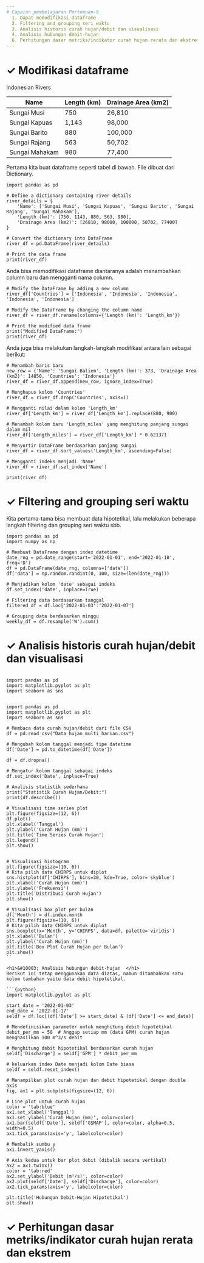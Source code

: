 ```yaml
---
# Capaian pembelajaran Pertemuan-9
  1. Dapat memodifikasi dataframe
  2. Filtering and grouping seri waktu
  3. Analisis historis curah hujan/debit dan visualisasi
  4. Analisis hubungan debit-hujan 
  6. Perhitungan dasar metriks/indikator curah hujan rerata dan ekstrem
---
```


<h1>&#x2713; Modifikasi dataframe </h1>

Indonesian Rivers

| Name           | Length (km) | Drainage Area (km2) |
|----------------|-------------|---------------------|
| Sungai Musi    | 750         | 26,810              |
| Sungai Kapuas  | 1,143       | 98,000              |
| Sungai Barito  | 880         | 100,000             |
| Sungai Rajang  | 563         | 50,702              |
| Sungai Mahakam | 980         | 77,400              |

Pertama kita buat dataframe seperti tabel di bawah. File dibuat dari Dictionary.

```{python}
import pandas as pd

# Define a dictionary containing river details
river_details = {
    'Name': ['Sungai Musi', 'Sungai Kapuas', 'Sungai Barito', 'Sungai Rajang', 'Sungai Mahakam'],
    'Length (km)': [750, 1143, 880, 563, 980],
    'Drainage Area (km2)': [26810, 98000, 100000, 50702, 77400]
}

# Convert the dictionary into DataFrame
river_df = pd.DataFrame(river_details)

# Print the data frame
print(river_df)
```

Anda bisa memodifikasi dataframe diantaranya adalah menambahkan column baru dan mengganti nama column.

```(python)
# Modify the DataFrame by adding a new column
river_df['Countries'] = ['Indonesia', 'Indonesia', 'Indonesia', 'Indonesia', 'Indonesia']

# Modify the DataFrame by changing the column name
river_df = river_df.rename(columns={'Length (km)': 'Length_km'})

# Print the modified data frame
print("Modified DataFrame:")
print(river_df)
```
Anda juga bisa melakukan langkah-langkah modifikasi antara lain sebagai berikut:

```(python)
# Menambah baris baru
new_row = {'Name': 'Sungai Baliem', 'Length (km)': 373, 'Drainage Area (km2)': 14850, 'Countries': 'Indonesia'}
river_df = river_df.append(new_row, ignore_index=True)

# Menghapus kolom 'Countries'
river_df = river_df.drop('Countries', axis=1)

# Mengganti nilai dalam kolom 'Length_km'
river_df['Length_km'] = river_df['Length_km'].replace(880, 900)

# Menambah kolom baru 'Length_miles' yang menghitung panjang sungai dalam mil
river_df['Length_miles'] = river_df['Length_km'] * 0.621371

# Menyortir DataFrame berdasarkan panjang sungai
river_df = river_df.sort_values('Length_km', ascending=False)

# Mengganti indeks menjadi 'Name'
river_df = river_df.set_index('Name')

print(river_df)
```

<h1>&#x2713; Filtering and grouping seri waktu </h1>

Kita pertama-tama bisa membuat data hipotetikal, lalu melakukan beberapa langkah filtering dan grouping seri waktu sbb. 

```{python}
import pandas as pd
import numpy as np

# Membuat DataFrame dengan index datetime
date_rng = pd.date_range(start='2022-01-01', end='2022-01-10', freq='D')
df = pd.DataFrame(date_rng, columns=['date'])
df['data'] = np.random.randint(0, 100, size=(len(date_rng)))

# Menjadikan kolom 'date' sebagai indeks
df.set_index('date', inplace=True)

# Filtering data berdasarkan tanggal
filtered_df = df.loc['2022-01-03':'2022-01-07']

# Grouping data berdasarkan minggu
weekly_df = df.resample('W').sum()
```

<h1>&#10003; Analisis historis curah hujan/debit dan visualisasi </h1>

```{python}

import pandas as pd
import matplotlib.pyplot as plt
import seaborn as sns


import pandas as pd
import matplotlib.pyplot as plt
import seaborn as sns

# Membaca data curah hujan/debit dari file CSV
df = pd.read_csv("Data_hujan_multi_harian.csv")

# Mengubah kolom tanggal menjadi tipe datetime
df['Date'] = pd.to_datetime(df['Date'])

df = df.dropna()

# Mengatur kolom tanggal sebagai indeks
df.set_index('Date', inplace=True)

# Analisis statistik sederhana
print("Statistik Curah Hujan/Debit:")
print(df.describe())

# Visualisasi time series plot
plt.figure(figsize=(12, 6))
df.plot()
plt.xlabel('Tanggal')
plt.ylabel('Curah Hujan (mm)')
plt.title('Time Series Curah Hujan')
plt.legend()
plt.show()


# Visualisasi histogram
plt.figure(figsize=(10, 6))
# Kita pilih data CHIRPS untuk diplot
sns.histplot(df['CHIRPS'], bins=30, kde=True, color='skyblue')
plt.xlabel('Curah Hujan (mm)')
plt.ylabel('Frekuensi')
plt.title('Distribusi Curah Hujan')
plt.show()

# Visualisasi box plot per bulan
df['Month'] = df.index.month
plt.figure(figsize=(10, 6))
# Kita pilih data CHIRPS untuk diplot
sns.boxplot(x='Month', y='CHIRPS', data=df, palette='viridis')
plt.xlabel('Bulan')
plt.ylabel('Curah Hujan (mm)')
plt.title('Box Plot Curah Hujan per Bulan')
plt.show()
``

<h1>&#10003; Analisis hubungan debit-hujan  </h1>
Berikut ini tetap menggunakan data diatas, namun ditambahkan satu kolom tambahan yaitu data debit hipotetikal.

```{python}
import matplotlib.pyplot as plt

start_date = '2022-01-03'
end_date = '2022-01-17'
seldf = df.loc[(df['Date'] >= start_date) & (df['Date'] <= end_date)]

# Mendefinisikan parameter untuk menghitung debit hipotetikal
debit_per_mm = 50  # Anggap setiap mm (data GPM) curah hujan menghasilkan 100 m^3/s debit

# Menghitung debit hipotetikal berdasarkan curah hujan
seldf['Discharge'] = seldf['GPM'] * debit_per_mm

# keluarkan index Date menjadi kolom Date biasa
seldf = seldf.reset_index()

# Menampilkan plot curah hujan dan debit hipotetikal dengan double axis
fig, ax1 = plt.subplots(figsize=(12, 6))

# Line plot untuk curah hujan
color = 'tab:blue'
ax1.set_xlabel('Tanggal')
ax1.set_ylabel('Curah Hujan (mm)', color=color)
ax1.bar(seldf['Date'], seldf['GSMAP'], color=color, alpha=0.5, width=0.5)
ax1.tick_params(axis='y', labelcolor=color)

# Membalik sumbu y
ax1.invert_yaxis()

# Axis kedua untuk bar plot debit (dibalik secara vertikal)
ax2 = ax1.twinx()
color = 'tab:red'
ax2.set_ylabel('Debit (m³/s)', color=color)
ax2.plot(seldf['Date'], seldf['Discharge'], color=color)
ax2.tick_params(axis='y', labelcolor=color)

plt.title('Hubungan Debit-Hujan Hipotetikal')
plt.show()
```

<h1>&#10003; Perhitungan dasar metriks/indikator curah hujan rerata dan ekstrem  </h1>

